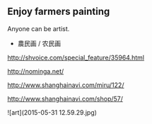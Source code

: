 ## Enjoy farmers painting

Anyone can be artist.

- 農民画 / 农民画

http://shvoice.com/special_feature/35964.html

http://nominga.net/

http://www.shanghainavi.com/miru/122/

http://www.shanghainavi.com/shop/57/

![art](2015-05-31 12.59.29.jpg)
